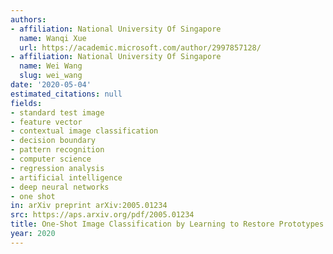 ```yaml
---
authors:
- affiliation: National University Of Singapore
  name: Wanqi Xue
  url: https://academic.microsoft.com/author/2997857128/
- affiliation: National University Of Singapore
  name: Wei Wang
  slug: wei_wang
date: '2020-05-04'
estimated_citations: null
fields:
- standard test image
- feature vector
- contextual image classification
- decision boundary
- pattern recognition
- computer science
- regression analysis
- artificial intelligence
- deep neural networks
- one shot
in: arXiv preprint arXiv:2005.01234
src: https://aps.arxiv.org/pdf/2005.01234
title: One-Shot Image Classification by Learning to Restore Prototypes
year: 2020
---
```

